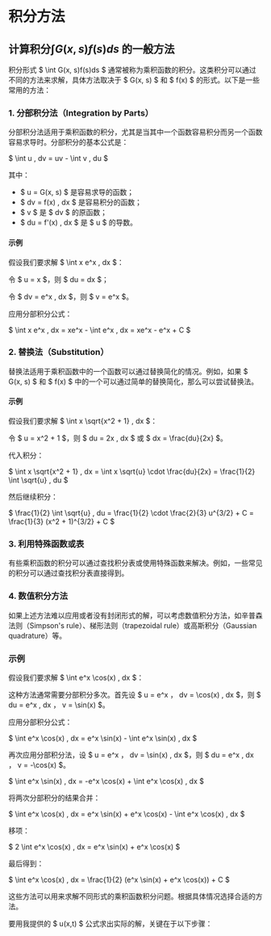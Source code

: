 # 积分方法
## 计算积分$\int G(x, s)f(s)ds$ 的一般方法
积分形式 $ \int G(x, s)f(s)ds $ 通常被称为乘积函数的积分。这类积分可以通过不同的方法来求解，具体方法取决于 $ G(x, s) $ 和 $ f(x) $ 的形式。以下是一些常用的方法：

### 1. 分部积分法（Integration by Parts）

分部积分法适用于乘积函数的积分，尤其是当其中一个函数容易积分而另一个函数容易求导时。分部积分的基本公式是：

$ \int u \, dv = uv - \int v \, du $

其中：
- $ u = G(x, s) $ 是容易求导的函数；
- $ dv = f(x) \, dx $ 是容易积分的函数；
- $ v $ 是 $ dv $ 的原函数；
- $ du = f'(x) \, dx $ 是 $ u $ 的导数。

#### 示例

假设我们要求解 $ \int x e^x \, dx $：

令 $ u = x $，则 $ du = dx $；

令 $ dv = e^x \, dx $，则 $ v = e^x $。

应用分部积分公式：

$ \int x e^x \, dx = xe^x - \int e^x \, dx = xe^x - e^x + C $

### 2. 替换法（Substitution）

替换法适用于乘积函数中的一个函数可以通过替换简化的情况。例如，如果 $ G(x, s) $ 和 $ f(x) $ 中的一个可以通过简单的替换简化，那么可以尝试替换法。

#### 示例

假设我们要求解 $ \int x \sqrt{x^2 + 1} \, dx $：

令 $ u = x^2 + 1 $，则 $ du = 2x \, dx $ 或 $ dx = \frac{du}{2x} $。

代入积分：

$ \int x \sqrt{x^2 + 1} \, dx = \int x \sqrt{u} \cdot \frac{du}{2x} = \frac{1}{2} \int \sqrt{u} \, du $

然后继续积分：

$ \frac{1}{2} \int \sqrt{u} \, du = \frac{1}{2} \cdot \frac{2}{3} u^{3/2} + C = \frac{1}{3} (x^2 + 1)^{3/2} + C $

### 3. 利用特殊函数或表

有些乘积函数的积分可以通过查找积分表或使用特殊函数来解决。例如，一些常见的积分可以通过查找积分表直接得到。

### 4. 数值积分方法

如果上述方法难以应用或者没有封闭形式的解，可以考虑数值积分方法，如辛普森法则（Simpson's rule）、梯形法则（trapezoidal rule）或高斯积分（Gaussian quadrature）等。

### 示例

假设我们要求解 $ \int e^x \cos(x) \, dx $：

这种方法通常需要分部积分多次。首先设 $ u = e^x $，$ dv = \cos(x) \, dx $，则 $ du = e^x \, dx $，$ v = \sin(x) $。

应用分部积分公式：

$ \int e^x \cos(x) \, dx = e^x \sin(x) - \int e^x \sin(x) \, dx $

再次应用分部积分法，设 $ u = e^x $，$ dv = \sin(x) \, dx $，则 $ du = e^x \, dx $，$ v = -\cos(x) $。

$ \int e^x \sin(x) \, dx = -e^x \cos(x) + \int e^x \cos(x) \, dx $

将两次分部积分的结果合并：

$ \int e^x \cos(x) \, dx = e^x \sin(x) + e^x \cos(x) - \int e^x \cos(x) \, dx $

移项：

$ 2 \int e^x \cos(x) \, dx = e^x \sin(x) + e^x \cos(x) $

最后得到：

$ \int e^x \cos(x) \, dx = \frac{1}{2} (e^x \sin(x) + e^x \cos(x)) + C $

这些方法可以用来求解不同形式的乘积函数积分问题。根据具体情况选择合适的方法。


要用我提供的 $ u(x,t) $ 公式求出实际的解，关键在于以下步骤：
